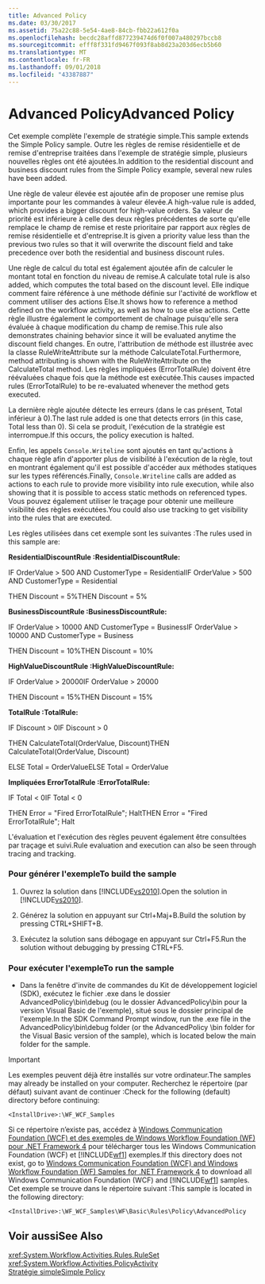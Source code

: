 ```yaml
---
title: Advanced Policy
ms.date: 03/30/2017
ms.assetid: 75a22c88-5e54-4ae8-84cb-fbb22a612f0a
ms.openlocfilehash: becdc28affd877239474d6f0f007a480297bccb8
ms.sourcegitcommit: efff8f331fd9467f093f8ab8d23a203d6ecb5b60
ms.translationtype: MT
ms.contentlocale: fr-FR
ms.lasthandoff: 09/01/2018
ms.locfileid: "43387887"
---
```

# <a name="advanced-policy"></a><span data-ttu-id="06224-102">Advanced Policy</span><span class="sxs-lookup"><span data-stu-id="06224-102">Advanced Policy</span></span>
<span data-ttu-id="06224-103">Cet exemple complète l'exemple de stratégie simple.</span><span class="sxs-lookup"><span data-stu-id="06224-103">This sample extends the Simple Policy sample.</span></span> <span data-ttu-id="06224-104">Outre les règles de remise résidentielle et de remise d'entreprise traitées dans l'exemple de stratégie simple, plusieurs nouvelles règles ont été ajoutées.</span><span class="sxs-lookup"><span data-stu-id="06224-104">In addition to the residential discount and business discount rules from the Simple Policy example, several new rules have been added.</span></span>  
  
 <span data-ttu-id="06224-105">Une règle de valeur élevée est ajoutée afin de proposer une remise plus importante pour les commandes à valeur élevée.</span><span class="sxs-lookup"><span data-stu-id="06224-105">A high-value rule is added, which provides a bigger discount for high-value orders.</span></span> <span data-ttu-id="06224-106">Sa valeur de priorité est inférieure à celle des deux règles précédentes de sorte qu'elle remplace le champ de remise et reste prioritaire par rapport aux règles de remise résidentielle et d'entreprise.</span><span class="sxs-lookup"><span data-stu-id="06224-106">It is given a priority value less than the previous two rules so that it will overwrite the discount field and take precedence over both the residential and business discount rules.</span></span>  
  
 <span data-ttu-id="06224-107">Une règle de calcul du total est également ajoutée afin de calculer le montant total en fonction du niveau de remise.</span><span class="sxs-lookup"><span data-stu-id="06224-107">A calculate total rule is also added, which computes the total based on the discount level.</span></span> <span data-ttu-id="06224-108">Elle indique comment faire référence à une méthode définie sur l'activité de workflow et comment utiliser des actions Else.</span><span class="sxs-lookup"><span data-stu-id="06224-108">It shows how to reference a method defined on the workflow activity, as well as how to use else actions.</span></span> <span data-ttu-id="06224-109">Cette règle illustre également le comportement de chaînage puisqu'elle sera évaluée à chaque modification du champ de remise.</span><span class="sxs-lookup"><span data-stu-id="06224-109">This rule also demonstrates chaining behavior since it will be evaluated anytime the discount field changes.</span></span> <span data-ttu-id="06224-110">En outre, l'attribution de méthode est illustrée avec la classe RuleWriteAttribute sur la méthode CalculateTotal.</span><span class="sxs-lookup"><span data-stu-id="06224-110">Furthermore, method attributing is shown with the RuleWriteAttribute on the CalculateTotal method.</span></span> <span data-ttu-id="06224-111">Les règles impliquées (ErrorTotalRule) doivent être réévaluées chaque fois que la méthode est exécutée.</span><span class="sxs-lookup"><span data-stu-id="06224-111">This causes impacted rules (ErrorTotalRule) to be re-evaluated whenever the method gets executed.</span></span>  
  
 <span data-ttu-id="06224-112">La dernière règle ajoutée détecte les erreurs (dans le cas présent, Total inférieur à 0).</span><span class="sxs-lookup"><span data-stu-id="06224-112">The last rule added is one that detects errors (in this case, Total less than 0).</span></span> <span data-ttu-id="06224-113">Si cela se produit, l'exécution de la stratégie est interrompue.</span><span class="sxs-lookup"><span data-stu-id="06224-113">If this occurs, the policy execution is halted.</span></span>  
  
 <span data-ttu-id="06224-114">Enfin, les appels `Console.Writeline` sont ajoutés en tant qu'actions à chaque règle afin d'apporter plus de visibilité à l'exécution de la règle, tout en montrant également qu'il est possible d'accéder aux méthodes statiques sur les types référencés.</span><span class="sxs-lookup"><span data-stu-id="06224-114">Finally, `Console.Writeline` calls are added as actions to each rule to provide more visibility into rule execution, while also showing that it is possible to access static methods on referenced types.</span></span> <span data-ttu-id="06224-115">Vous pouvez également utiliser le traçage pour obtenir une meilleure visibilité des règles exécutées.</span><span class="sxs-lookup"><span data-stu-id="06224-115">You could also use tracking to get visibility into the rules that are executed.</span></span>  
  
 <span data-ttu-id="06224-116">Les règles utilisées dans cet exemple sont les suivantes :</span><span class="sxs-lookup"><span data-stu-id="06224-116">The rules used in this sample are:</span></span>  
  
 <span data-ttu-id="06224-117">**ResidentialDiscountRule :**</span><span class="sxs-lookup"><span data-stu-id="06224-117">**ResidentialDiscountRule:**</span></span>  
  
 <span data-ttu-id="06224-118">IF OrderValue > 500 AND CustomerType = Residential</span><span class="sxs-lookup"><span data-stu-id="06224-118">IF OrderValue > 500 AND CustomerType = Residential</span></span>  
  
 <span data-ttu-id="06224-119">THEN Discount = 5%</span><span class="sxs-lookup"><span data-stu-id="06224-119">THEN Discount = 5%</span></span>  
  
 <span data-ttu-id="06224-120">**BusinessDiscountRule :**</span><span class="sxs-lookup"><span data-stu-id="06224-120">**BusinessDiscountRule:**</span></span>  
  
 <span data-ttu-id="06224-121">IF OrderValue > 10000 AND CustomerType = Business</span><span class="sxs-lookup"><span data-stu-id="06224-121">IF OrderValue > 10000 AND CustomerType = Business</span></span>  
  
 <span data-ttu-id="06224-122">THEN Discount = 10%</span><span class="sxs-lookup"><span data-stu-id="06224-122">THEN Discount = 10%</span></span>  
  
 <span data-ttu-id="06224-123">**HighValueDiscountRule :**</span><span class="sxs-lookup"><span data-stu-id="06224-123">**HighValueDiscountRule:**</span></span>  
  
 <span data-ttu-id="06224-124">IF OrderValue > 20000</span><span class="sxs-lookup"><span data-stu-id="06224-124">IF OrderValue > 20000</span></span>  
  
 <span data-ttu-id="06224-125">THEN Discount = 15%</span><span class="sxs-lookup"><span data-stu-id="06224-125">THEN Discount = 15%</span></span>  
  
 <span data-ttu-id="06224-126">**TotalRule :**</span><span class="sxs-lookup"><span data-stu-id="06224-126">**TotalRule:**</span></span>  
  
 <span data-ttu-id="06224-127">IF Discount > 0</span><span class="sxs-lookup"><span data-stu-id="06224-127">IF Discount > 0</span></span>  
  
 <span data-ttu-id="06224-128">THEN CalculateTotal(OrderValue, Discount)</span><span class="sxs-lookup"><span data-stu-id="06224-128">THEN CalculateTotal(OrderValue, Discount)</span></span>  
  
 <span data-ttu-id="06224-129">ELSE Total = OrderValue</span><span class="sxs-lookup"><span data-stu-id="06224-129">ELSE Total = OrderValue</span></span>  
  
 <span data-ttu-id="06224-130">**Impliquées ErrorTotalRule :**</span><span class="sxs-lookup"><span data-stu-id="06224-130">**ErrorTotalRule:**</span></span>  
  
 <span data-ttu-id="06224-131">IF Total \< 0</span><span class="sxs-lookup"><span data-stu-id="06224-131">IF Total \< 0</span></span>  
  
 <span data-ttu-id="06224-132">THEN Error = "Fired ErrorTotalRule"; Halt</span><span class="sxs-lookup"><span data-stu-id="06224-132">THEN Error = "Fired ErrorTotalRule"; Halt</span></span>  
  
 <span data-ttu-id="06224-133">L'évaluation et l'exécution des règles peuvent également être consultées par traçage et suivi.</span><span class="sxs-lookup"><span data-stu-id="06224-133">Rule evaluation and execution can also be seen through tracing and tracking.</span></span>  
  
### <a name="to-build-the-sample"></a><span data-ttu-id="06224-134">Pour générer l'exemple</span><span class="sxs-lookup"><span data-stu-id="06224-134">To build the sample</span></span>  
  
1.  <span data-ttu-id="06224-135">Ouvrez la solution dans [!INCLUDE[vs2010](../../../../includes/vs2010-md.md)].</span><span class="sxs-lookup"><span data-stu-id="06224-135">Open the solution in [!INCLUDE[vs2010](../../../../includes/vs2010-md.md)].</span></span>  
  
2.  <span data-ttu-id="06224-136">Générez la solution en appuyant sur Ctrl+Maj+B.</span><span class="sxs-lookup"><span data-stu-id="06224-136">Build the solution by pressing CTRL+SHIFT+B.</span></span>  
  
3.  <span data-ttu-id="06224-137">Exécutez la solution sans débogage en appuyant sur Ctrl+F5.</span><span class="sxs-lookup"><span data-stu-id="06224-137">Run the solution without debugging by pressing CTRL+F5.</span></span>  
  
### <a name="to-run-the-sample"></a><span data-ttu-id="06224-138">Pour exécuter l'exemple</span><span class="sxs-lookup"><span data-stu-id="06224-138">To run the sample</span></span>  
  
-   <span data-ttu-id="06224-139">Dans la fenêtre d'invite de commandes du Kit de développement logiciel (SDK), exécutez le fichier .exe dans le dossier AdvancedPolicy\bin\debug (ou le dossier AdvancedPolicy\bin pour la version Visual Basic de l'exemple), situé sous le dossier principal de l'exemple.</span><span class="sxs-lookup"><span data-stu-id="06224-139">In the SDK Command Prompt window, run the .exe file in the AdvancedPolicy\bin\debug folder (or the AdvancedPolicy \bin folder for the Visual Basic version of the sample), which is located below the main folder for the sample.</span></span>  
  
> [!IMPORTANT]
>  <span data-ttu-id="06224-140">Les exemples peuvent déjà être installés sur votre ordinateur.</span><span class="sxs-lookup"><span data-stu-id="06224-140">The samples may already be installed on your computer.</span></span> <span data-ttu-id="06224-141">Recherchez le répertoire (par défaut) suivant avant de continuer :</span><span class="sxs-lookup"><span data-stu-id="06224-141">Check for the following (default) directory before continuing:</span></span>  
>   
>  `<InstallDrive>:\WF_WCF_Samples`  
>   
>  <span data-ttu-id="06224-142">Si ce répertoire n’existe pas, accédez à [Windows Communication Foundation (WCF) et des exemples de Windows Workflow Foundation (WF) pour .NET Framework 4](https://go.microsoft.com/fwlink/?LinkId=150780) pour télécharger tous les Windows Communication Foundation (WCF) et [!INCLUDE[wf1](../../../../includes/wf1-md.md)] exemples.</span><span class="sxs-lookup"><span data-stu-id="06224-142">If this directory does not exist, go to [Windows Communication Foundation (WCF) and Windows Workflow Foundation (WF) Samples for .NET Framework 4](https://go.microsoft.com/fwlink/?LinkId=150780) to download all Windows Communication Foundation (WCF) and [!INCLUDE[wf1](../../../../includes/wf1-md.md)] samples.</span></span> <span data-ttu-id="06224-143">Cet exemple se trouve dans le répertoire suivant :</span><span class="sxs-lookup"><span data-stu-id="06224-143">This sample is located in the following directory:</span></span>  
>   
>  `<InstallDrive>:\WF_WCF_Samples\WF\Basic\Rules\Policy\AdvancedPolicy`  
  
## <a name="see-also"></a><span data-ttu-id="06224-144">Voir aussi</span><span class="sxs-lookup"><span data-stu-id="06224-144">See Also</span></span>  
 <xref:System.Workflow.Activities.Rules.RuleSet>  
 <xref:System.Workflow.Activities.PolicyActivity>  
 [<span data-ttu-id="06224-145">Stratégie simple</span><span class="sxs-lookup"><span data-stu-id="06224-145">Simple Policy</span></span>](../../../../docs/framework/windows-workflow-foundation/samples/simple-policy.md)
